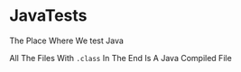 # JavaTests
The Place Where We test Java

All The Files With `.class` In The End Is A Java Compiled File
